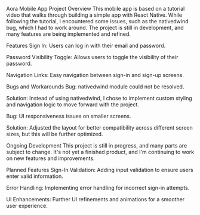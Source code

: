 Aora Mobile App
Project Overview
This mobile app is based on a tutorial video that walks through building a simple app with React Native. While following the tutorial, I encountered some issues, such as the nativedwind bug, which I had to work around. The project is still in development, and many features are being implemented and refined.

Features
Sign In: Users can log in with their email and password.

Password Visibility Toggle: Allows users to toggle the visibility of their password.

Navigation Links: Easy navigation between sign-in and sign-up screens.

Bugs and Workarounds
Bug: nativedwind module could not be resolved.

Solution: Instead of using nativedwind, I chose to implement custom styling and navigation logic to move forward with the project.

Bug: UI responsiveness issues on smaller screens.

Solution: Adjusted the layout for better compatibility across different screen sizes, but this will be further optimized.

Ongoing Development
This project is still in progress, and many parts are subject to change. It's not yet a finished product, and I'm continuing to work on new features and improvements.

Planned Features
Sign-In Validation: Adding input validation to ensure users enter valid information.

Error Handling: Implementing error handling for incorrect sign-in attempts.

UI Enhancements: Further UI refinements and animations for a smoother user experience.

